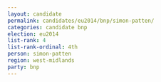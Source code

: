 ```yaml
---
layout: candidate
permalink: candidates/eu2014/bnp/simon-patten/
categories: candidate bnp
election: eu2014
list-rank: 4
list-rank-ordinal: 4th
person: simon-patten
region: west-midlands
party: bnp
---
```

